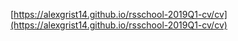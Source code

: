 
[https://alexgrist14.github.io/rsschool-2019Q1-cv/cv](https://alexgrist14.github.io/rsschool-2019Q1-cv/cv)
